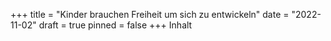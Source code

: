 +++
title = "Kinder brauchen Freiheit um sich zu entwickeln"
date = "2022-11-02"
draft = true
pinned = false
+++
Inhalt